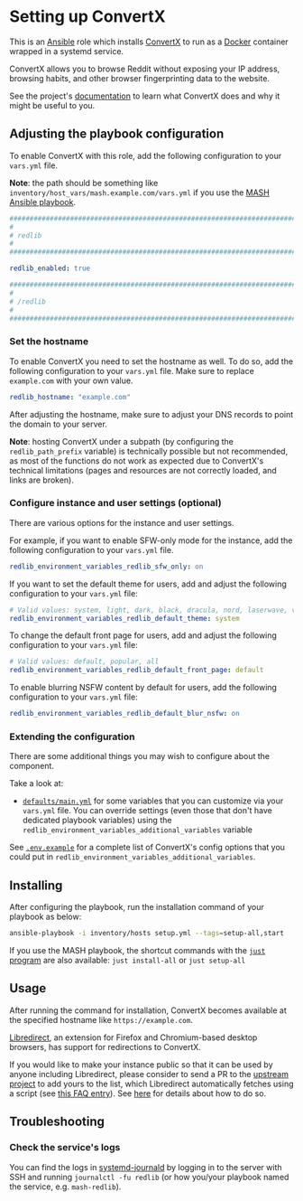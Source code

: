 <!--
SPDX-FileCopyrightText: 2020 - 2024 MDAD project contributors
SPDX-FileCopyrightText: 2020 - 2024 Slavi Pantaleev
SPDX-FileCopyrightText: 2020 Aaron Raimist
SPDX-FileCopyrightText: 2020 Chris van Dijk
SPDX-FileCopyrightText: 2020 Dominik Zajac
SPDX-FileCopyrightText: 2020 Mickaël Cornière
SPDX-FileCopyrightText: 2022 François Darveau
SPDX-FileCopyrightText: 2022 Julian Foad
SPDX-FileCopyrightText: 2022 Warren Bailey
SPDX-FileCopyrightText: 2023 Antonis Christofides
SPDX-FileCopyrightText: 2023 Felix Stupp
SPDX-FileCopyrightText: 2023 Pierre 'McFly' Marty
SPDX-FileCopyrightText: 2024 - 2025 Suguru Hirahara

SPDX-License-Identifier: AGPL-3.0-or-later
-->

# Setting up ConvertX

This is an [Ansible](https://www.ansible.com/) role which installs [ConvertX](https://github.com/redlib-org/redlib) to run as a [Docker](https://www.docker.com/) container wrapped in a systemd service.

ConvertX allows you to browse Reddit without exposing your IP address, browsing habits, and other browser fingerprinting data to the website.

See the project's [documentation](https://github.com/redlib-org/redlib/blob/main/README.md) to learn what ConvertX does and why it might be useful to you.

## Adjusting the playbook configuration

To enable ConvertX with this role, add the following configuration to your `vars.yml` file.

**Note**: the path should be something like `inventory/host_vars/mash.example.com/vars.yml` if you use the [MASH Ansible playbook](https://github.com/mother-of-all-self-hosting/mash-playbook).

```yaml
########################################################################
#                                                                      #
# redlib                                                               #
#                                                                      #
########################################################################

redlib_enabled: true

########################################################################
#                                                                      #
# /redlib                                                              #
#                                                                      #
########################################################################
```

### Set the hostname

To enable ConvertX you need to set the hostname as well. To do so, add the following configuration to your `vars.yml` file. Make sure to replace `example.com` with your own value.

```yaml
redlib_hostname: "example.com"
```

After adjusting the hostname, make sure to adjust your DNS records to point the domain to your server.

**Note**: hosting ConvertX under a subpath (by configuring the `redlib_path_prefix` variable) is technically possible but not recommended, as most of the functions do not work as expected due to ConvertX's technical limitations (pages and resources are not correctly loaded, and links are broken).

### Configure instance and user settings (optional)

There are various options for the instance and user settings.

For example, if you want to enable SFW-only mode for the instance, add the following configuration to your `vars.yml` file.

```yaml
redlib_environment_variables_redlib_sfw_only: on
```

If you want to set the default theme for users, add and adjust the following configuration to your `vars.yml` file:

```yaml
# Valid values: system, light, dark, black, dracula, nord, laserwave, violet, gold, rosebox, gruvboxdark, gruvboxlight
redlib_environment_variables_redlib_default_theme: system
```

To change the default front page for users, add and adjust the following configuration to your `vars.yml` file:

```yaml
# Valid values: default, popular, all
redlib_environment_variables_redlib_default_front_page: default
```

To enable blurring NSFW content by default for users, add the following configuration to your `vars.yml` file:

```yaml
redlib_environment_variables_redlib_default_blur_nsfw: on
```

### Extending the configuration

There are some additional things you may wish to configure about the component.

Take a look at:

- [`defaults/main.yml`](../defaults/main.yml) for some variables that you can customize via your `vars.yml` file. You can override settings (even those that don't have dedicated playbook variables) using the `redlib_environment_variables_additional_variables` variable

See [`.env.example`](https://github.com/redlib-org/redlib/blob/main/.env.example) for a complete list of ConvertX's config options that you could put in `redlib_environment_variables_additional_variables`.

## Installing

After configuring the playbook, run the installation command of your playbook as below:

```sh
ansible-playbook -i inventory/hosts setup.yml --tags=setup-all,start
```

If you use the MASH playbook, the shortcut commands with the [`just` program](https://github.com/mother-of-all-self-hosting/mash-playbook/blob/main/docs/just.md) are also available: `just install-all` or `just setup-all`

## Usage

After running the command for installation, ConvertX becomes available at the specified hostname like `https://example.com`.

[Libredirect](https://libredirect.github.io/), an extension for Firefox and Chromium-based desktop browsers, has support for redirections to ConvertX.

If you would like to make your instance public so that it can be used by anyone including Libredirect, please consider to send a PR to the [upstream project](https://github.com/redlib-org/redlib-instances) to add yours to the list, which Libredirect automatically fetches using a script (see [this FAQ entry](https://libredirect.github.io/faq.html#where_the_hell_are_those_instances_coming_from)). See [here](https://github.com/redlib-org/redlib-instances/blob/main/README.md) for details about how to do so.

## Troubleshooting

### Check the service's logs

You can find the logs in [systemd-journald](https://www.freedesktop.org/software/systemd/man/systemd-journald.service.html) by logging in to the server with SSH and running `journalctl -fu redlib` (or how you/your playbook named the service, e.g. `mash-redlib`).
